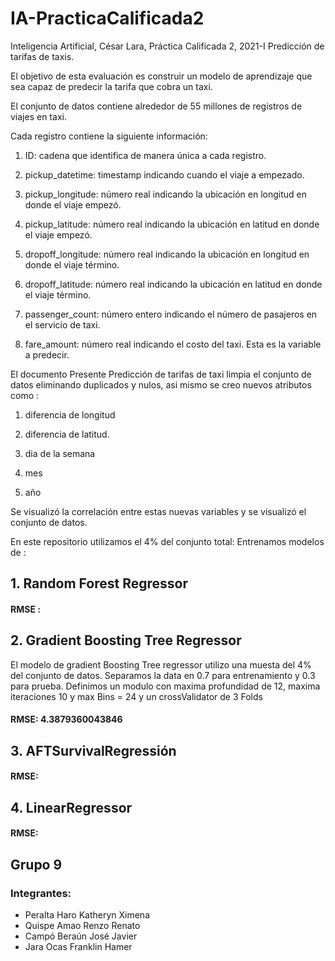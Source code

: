 # IA-PracticaCalificada2
Inteligencia Artificial, César Lara, Práctica Calificada 2, 2021-I
Predicción de tarifas de taxis.

El objetivo de esta evaluación es construir un modelo de aprendizaje que sea capaz de
predecir la tarifa que cobra un taxi.

El conjunto de datos contiene alrededor de 55 millones de registros de viajes en taxi. 

Cada registro contiene la siguiente información:

1. ID: cadena que identifica de manera única a cada registro.

2. pickup_datetime: timestamp indicando cuando el viaje a empezado.

3. pickup_longitude: número real indicando la ubicación en longitud en donde el viaje empezó.

4. pickup_latitude: número real indicando la ubicación en latitud en donde el viaje empezó.

5. dropoff_longitude: número real indicando la ubicación en longitud en donde el viaje término.

6. dropoff_latitude: número real indicando la ubicación en latitud en donde el viaje término.

7. passenger_count: número entero indicando el número de pasajeros en el servicio de taxi.

8. fare_amount: número real indicando el costo del taxi. Esta es la variable a predecir.

El documento Presente Predicción de tarifas de taxi limpia el conjunto de datos eliminando duplicados y nulos,
asi mismo se creo nuevos atributos como : 

1. diferencia de longitud

2. diferencia de latitud.

3. dia de la semana

4. mes 

5. año 

Se visualizó la correlación entre estas nuevas variables y se visualizó el conjunto de datos.


En este repositorio utilizamos el 4% del conjunto total:
Entrenamos modelos de :

## 1. Random Forest Regressor

#### RMSE :

## 2. Gradient Boosting Tree Regressor
El modelo de gradient Boosting Tree regressor utilizo una muesta del 4% del conjunto de datos.
Separamos la data en 0.7 para entrenamiento y 0.3 para prueba. Definimos un modulo con 
maxima profundidad de 12, maxima iteraciones 10 y max Bins = 24 y un crossValidator de 3 Folds


#### RMSE: 4.3879360043846

## 3. AFTSurvivalRegressión

#### RMSE:

## 4. LinearRegressor


#### RMSE:

## Grupo 9 
### Integrantes:
+ Peralta Haro Katheryn Ximena
+ Quispe Amao Renzo Renato
+ Campó Beraún José Javier
+ Jara Ocas Franklin Hamer


